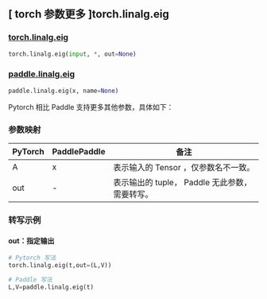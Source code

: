 ## [ torch 参数更多 ]torch.linalg.eig

### [torch.linalg.eig](https://pytorch.org/docs/stable/generated/torch.linalg.eig.html?highlight=torch+linalg+eig#torch.linalg.eig)

```python
torch.linalg.eig(input, *, out=None)
```

### [paddle.linalg.eig](https://www.paddlepaddle.org.cn/documentation/docs/zh/develop/api/paddle/linalg/eig_cn.html)

```python
paddle.linalg.eig(x, name=None)
```

Pytorch 相比 Paddle 支持更多其他参数，具体如下：
### 参数映射
| PyTorch       | PaddlePaddle | 备注                                                   |
| ------------- | ------------ | ------------------------------------------------------ |
| A          | x         | 表示输入的 Tensor ，仅参数名不一致。                                     |
| out        | -        | 表示输出的 tuple， Paddle 无此参数，需要转写。 |

### 转写示例

#### out：指定输出

```python
# Pytorch 写法
torch.linalg.eig(t,out=(L,V))

# Paddle 写法
L,V=paddle.linalg.eig(t)
```
